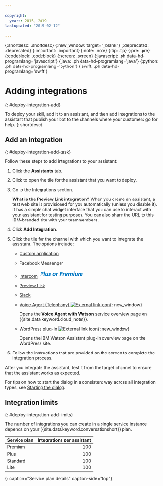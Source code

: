 ```yaml
---

copyright:
  years: 2015, 2019
lastupdated: "2019-02-12"

---
```


{:shortdesc: .shortdesc}
{:new_window: target="_blank"}
{:deprecated: .deprecated}
{:important: .important}
{:note: .note}
{:tip: .tip}
{:pre: .pre}
{:codeblock: .codeblock}
{:screen: .screen}
{:javascript: .ph data-hd-programlang='javascript'}
{:java: .ph data-hd-programlang='java'}
{:python: .ph data-hd-programlang='python'}
{:swift: .ph data-hd-programlang='swift'}

# Adding integrations
{: #deploy-integration-add}

To deploy your skill, add it to an assistant, and then add integrations to the assistant that publish your bot to the channels where your customers go for help.
{: shortdesc}

## Add an integration
{: #deploy-integration-add-task}

Follow these steps to add integrations to your assistant:

1.  Click the **Assistants** tab.

1.  Click to open the tile for the assistant that you want to deploy.

1.  Go to the Integrations section.

    **What is the Preview Link integration?** When you create an assistant, a test web site is provisioned for you automatically (unless you disable it). It has a simple chat widget interface that you can use to interact with your assistant for testing purposes. You can also share the URL to this IBM-branded site with your teammembers.

1.  Click **Add Integration**.

1.  Click the tile for the channel with which you want to integrate the assistant. The options include:

    - [Custom application](/docs/services/assistant/deploy-custom-app.html)
    - [Facebook Messenger](/docs/services/assistant/deploy-facebook.html)
    - [Intercom](/docs/services/assistant/deploy-intercom.html)  ![Plus or Premium plan only](images/premium.png)
    - [Preview Link](/docs/services/assistant/deploy-web-link.html)
    - [Slack](/docs/services/assistant/deploy-slack.html)
    - [Voice Agent (Telephony)  ![External link icon](../../icons/launch-glyph.svg "External link icon")](https://cloud.ibm.com/catalog/services/voice-agent-with-watson){: new_window}

      Opens the **Voice Agent with Watson** service overview page on {{site.data.keyword.cloud_notm}}.
    - [WordPress plug-in ![External link icon](../../icons/launch-glyph.svg "External link icon")](https://wordpress.org/plugins/conversation-watson/){: new_window}

      Opens the IBM Watson Assistant plug-in overview page on the WordPress site.

1.  Follow the instructions that are provided on the screen to complete the integration process.

After you integrate the assistant, test it from the target channel to ensure that the assistant works as expected.

For tips on how to start the dialog in a consistent way across all integration types, see [Starting the dialog](/docs/services/assistant/dialog-start.html).

## Integration limits
{: #deploy-integration-add-limits}

The number of integrations you can create in a single service instance depends on your {{site.data.keyword.conversationshort}} plan.

| Service plan     | Integrations per assistant |
|------------------|---------------------------:|
| Premium          |                        100 |
| Plus             |                        100 |
| Standard         |                        100 |
| Lite             |                        100 |
{: caption="Service plan details" caption-side="top"}
